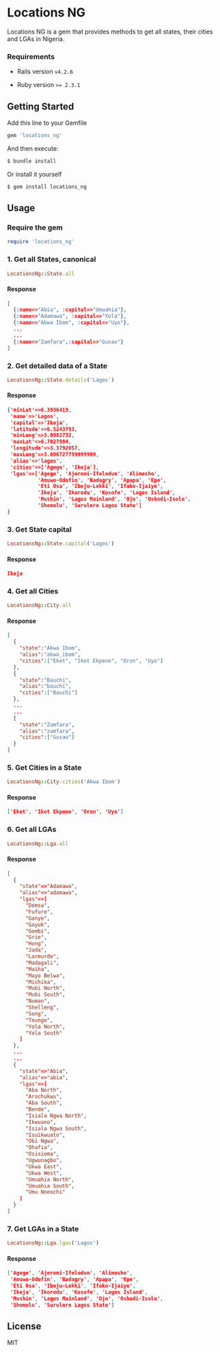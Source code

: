 # Locations NG
Locations NG is a gem that provides methods to get all states, their cities and LGAs in Nigeria. 

### Requirements
* Rails version
`v4.2.6`

* Ruby version
`>= 2.3.1`

## Getting Started

Add this line to your Gemfile

```bash
gem 'locations_ng'
```

And then execute:

```bash
$ bundle install
```

Or install it yourself

```bash
$ gem install locations_ng
```
## Usage

### Require the gem
```ruby
require 'locations_ng'
```

### 1. Get all States, canonical
```ruby
LocationsNg::State.all
```
#### Response
```json
[
  {:name=>"Abia", :capital=>"Umuahia"},
  {:name=>"Adamawa", :capital=>"Yola"},
  {:name=>"Akwa Ibom", :capital=>"Uyo"},
  ...
  ...
  {:name=>"Zamfara",:capital=>"Gusau"}
]
```

### 2. Get detailed data of a State
```ruby
LocationsNg::State.details('Lagos')
```
#### Response
```json
{'minLat'=>6.3936419,
 'name'=>'Lagos',
 'capital'=>'Ikeja',
 'latitude'=>6.5243793,
 'minLong'=>3.0982732,
 'maxLat'=>6.7027984,
 'longitude'=>3.3792057,
 'maxLong'=>3.696727799999999,
 'alias'=>'lagos',
 'cities'=>['Agege', 'Ikeja'],
 'lgas'=>['Agege', 'Ajeromi-Ifelodun', 'Alimosho',
          'Amuwo-Odofin', 'Badagry', 'Apapa', 'Epe',
          'Eti Osa', 'Ibeju-Lekki', 'Ifako-Ijaiye',
          'Ikeja', 'Ikorodu', 'Kosofe', 'Lagos Island',
          'Mushin', 'Lagos Mainland', 'Ojo', 'Oshodi-Isolo',
          'Shomolu', 'Surulere Lagos State']
}
```

### 3. Get State capital
```ruby
LocationsNg::State.capital('Lagos')
```
#### Response
```json
Ikeja
```

### 4. Get all Cities
```ruby
LocationsNg::City.all
```
#### Response
```json
[
  {
    "state":"Akwa Ibom",
    "alias":"akwa_ibom",
    "cities":["Eket", "Ikot Ekpene", "Oron", "Uyo"]
  },
  {
    "state":"Bauchi",
    "alias":"bauchi",
    "cities":["Bauchi"]
  },
  ...
  ...
  {
    "state":"Zamfara",
    "alias":"zamfara",
    "cities":["Gusau"]
  }
]
```

### 5. Get Cities in a State
```ruby
LocationsNg::City.cities('Akwa Ibom')
```
#### Response
```json
['Eket', 'Ikot Ekpene', 'Oron', 'Uyo']
```

### 6. Get all LGAs
```ruby
LocationsNg::Lga.all
```
#### Response
```json
[
  {
    "state"=>"Adamawa",
    "alias"=>"adamawa",
    "lgas"=>[
      "Demsa",
      "Fufure",
      "Ganye",
      "Gayuk",
      "Gombi",
      "Grie",
      "Hong",
      "Jada",
      "Larmurde",
      "Madagali",
      "Maiha",
      "Mayo Belwa",
      "Michika",
      "Mubi North",
      "Mubi South",
      "Numan",
      "Shelleng",
      "Song",
      "Toungo",
      "Yola North",
      "Yola South"
    ]
  },
  ...
  ...
  {
    "state"=>"Abia",
    "alias"=>"abia",
    "lgas"=>[
      "Aba North",
      "Arochukwu",
      "Aba South",
      "Bende",
      "Isiala Ngwa North",
      "Ikwuano",
      "Isiala Ngwa South",
      "Isuikwuato",
      "Obi Ngwa",
      "Ohafia",
      "Osisioma",
      "Ugwunagbo",
      "Ukwa East",
      "Ukwa West",
      "Umuahia North",
      "Umuahia South",
      "Umu Nneochi"
    ]
  }
]
```

### 7. Get LGAs in a State
```ruby
LocationsNg::Lga.lgas('Lagos')
```
#### Response
```json
['Agege', 'Ajeromi-Ifelodun', 'Alimosho',
 'Amuwo-Odofin', 'Badagry', 'Apapa', 'Epe',
 'Eti Osa', 'Ibeju-Lekki', 'Ifako-Ijaiye',
 'Ikeja', 'Ikorodu', 'Kosofe', 'Lagos Island',
 'Mushin', 'Lagos Mainland', 'Ojo', 'Oshodi-Isolo',
 'Shomolu', 'Surulere Lagos State']
```

License
----

MIT
